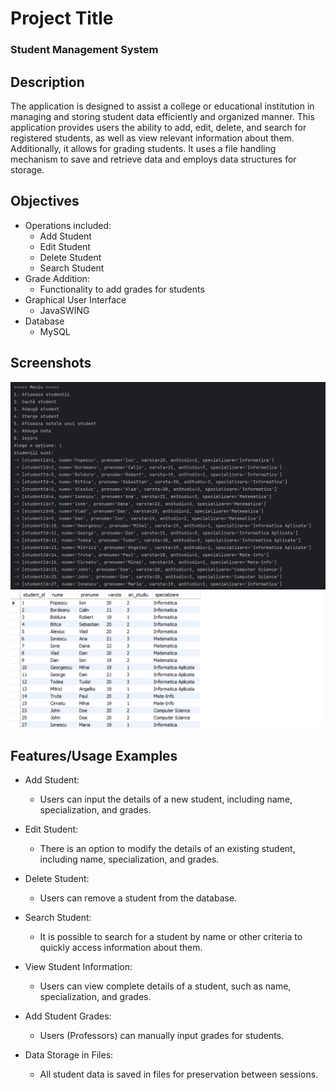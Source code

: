 # Project Title
### Student Management System

## Description
The application is designed to assist a college or educational institution in managing and storing student data efficiently and organized manner. This application provides users the ability to add, edit, delete, and search for registered students, as well as view relevant information about them. Additionally, it allows for grading students. It uses a file handling mechanism to save and retrieve data and employs data structures for storage.

## Objectives

* Operations included:
  - Add Student
  - Edit Student
  - Delete Student
  - Search Student
* Grade Addition:
  - Functionality to add grades for students
* Graphical User Interface
  - JavaSWING
* Database
  - MySQL

## Screenshots
![Screenshot 1](screenshots/output.png)
![Screenshot 2](screenshots/db_screenshot.png)

## Features/Usage Examples
* Add Student:
    - Users can input the details of a new student, including name, specialization, and grades.

* Edit Student:
    - There is an option to modify the details of an existing student, including name, specialization, and grades.

* Delete Student:
    - Users can remove a student from the database.

* Search Student:
    - It is possible to search for a student by name or other criteria to quickly access information about them.

* View Student Information:
    - Users can view complete details of a student, such as name, specialization, and grades.

* Add Student Grades:
    - Users (Professors) can manually input grades for students.

* Data Storage in Files:
    - All student data is saved in files for preservation between sessions.

